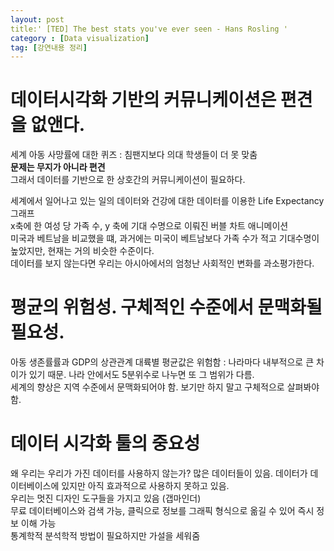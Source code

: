```yaml
---
layout: post
title:' [TED] The best stats you've ever seen - Hans Rosling '
category : [Data visualization]
tag: [강연내용 정리]
---
```

# 데이터시각화 기반의 커뮤니케이션은 편견을 없앤다. 

세계 아동 사망률에 대한 퀴즈  : 침팬지보다 의대 학생들이 더 못 맞춤    
**문제는 무지가 아니라 편견**    
그래서 데이터를 기반으로 한 상호간의 커뮤니케이션이 필요하다.    


세계에서 일어나고 있는 일의 데이터와 건강에 대한 데이터를 이용한 Life Expectancy 그래프   
x축에 한 여성 당 가족 수, y 축에 기대 수명으로 이뤄진 버블 차트 애니메이션    
미국과 베트남을 비교했을 떄, 과거에는 미국이 베트남보다 가족 수가 적고 기대수명이 높았지만, 현재는 거의 비슷한 수준이다.     
데이터를 보지 않는다면 우리는 아시아에서의 엄청난 사회적인 변화를 과소평가한다.    


# 평균의 위험성. 구체적인 수준에서 문맥화될 필요성.  

아동 생존률률과 GDP의 상관관계 
대륙별 평균값은 위험함 : 나라마다 내부적으로 큰 차이가 있기 때문. 나라 안에서도 5분위수로 나누면 또 그 범위가 다름.       
세계의 향상은 지역 수준에서 문맥화되어야 함. 보기만 하지 말고 구체적으로 살펴봐야 함.     


# 데이터 시각화 툴의 중요성   

왜 우리는 우리가 가진 데이터를 사용하지 않는가? 많은 데이터들이 있음. 데이터가 데이터베이스에 있지만 아직 효과적으로 사용하지 못하고 있음.     
우리는 멋진 디자인 도구들을 가지고 있음 (갭마인더)    
무료 데이터베이스와 검색 가능, 클릭으로 정보를 그래픽 형식으로 옮길 수 있어 즉시 정보 이해 가능      
통계학적 분석학적 방법이 필요하지만 가설을 세워줌    



















